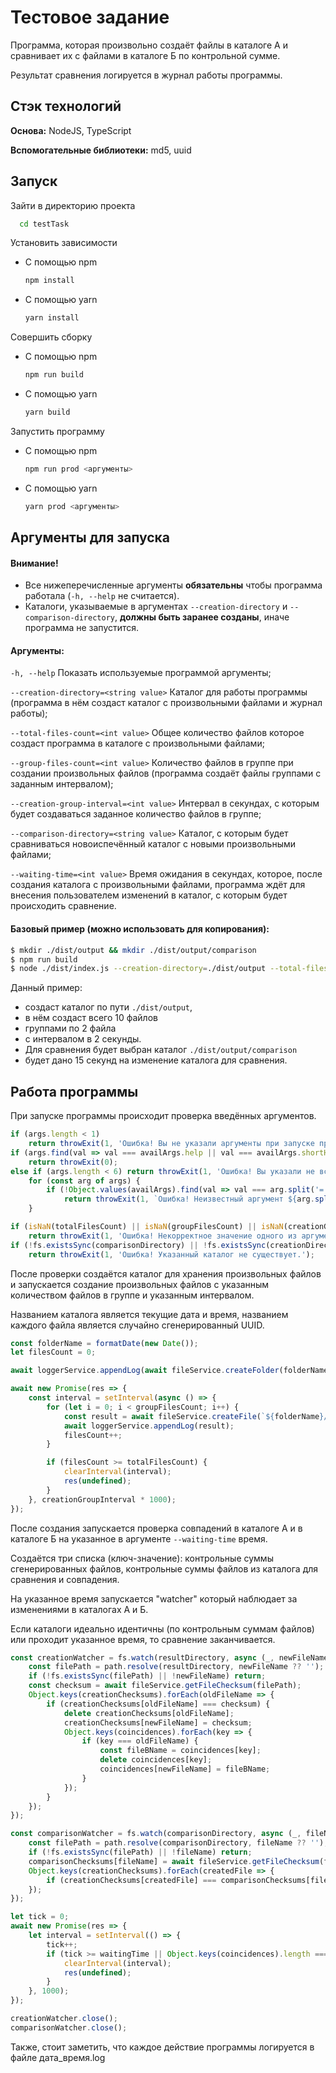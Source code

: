 # Тестовое задание

Программа, которая произвольно создаёт файлы в каталоге А и сравнивает их с файлами в каталоге Б по контрольной сумме.

Результат сравнения логируется в журнал работы программы.

## Стэк технологий

**Основа:** NodeJS, TypeScript

**Вспомогательные библиотеки:** md5, uuid

## Запуск

Зайти в директорию проекта

```bash
  cd testTask
```

Установить зависимости

- С помощью npm
  ```bash
  npm install
  ```
- С помощью yarn
  ```bash
  yarn install
  ```

Совершить сборку

- С помощью npm
  ```bash
  npm run build
  ```
- С помощью yarn
  ```bash
  yarn build
  ```

Запустить программу

- С помощью npm

  ```bash
  npm run prod <аргументы>
  ```

- С помощью yarn
  ```bash
  yarn prod <аргументы>
  ```

## Аргументы для запуска

#### Внимание!

- Все нижеперечисленные аргументы **обязательны** чтобы программа работала (`-h, --help` не считается).
- Каталоги, указываемые в аргументах `--creation-directory` и `--comparison-directory`, **должны быть заранее созданы**, иначе программа не запустится.

#### Аргументы:

`-h, --help` Показать используемые программой аргументы;

`--creation-directory=<string value>` Каталог для работы программы (программа в нём создаст каталог с произвольными файлами и журнал работы);

`--total-files-count=<int value>` Общее количество файлов которое создаст программа в каталоге с произвольными файлами;

`--group-files-count=<int value>` Количество файлов в группе при создании произвольных файлов (программа создаёт файлы группами с заданным интервалом);

`--creation-group-interval=<int value>` Интервал в секундах, с которым будет создаваться заданное количество файлов в группе;

`--comparison-directory=<string value>` Каталог, с которым будет сравниваться новоиспечённый каталог с новыми произвольными файлами;

`--waiting-time=<int value>` Время ожидания в секундах, которое, после создания каталога с произвольными файлами, программа ждёт для внесения пользователем изменений в каталог, с которым будет происходить сравнение.

#### Базовый пример (можно использовать для копирования):

```bash
$ mkdir ./dist/output && mkdir ./dist/output/comparison
$ npm run build
$ node ./dist/index.js --creation-directory=./dist/output --total-files-count=10 --group-files-count=2 --creation-group-interval=2 --comparison-directory=./dist/output/comparison --waiting-time=15
```

Данный пример:

- создаст каталог по пути `./dist/output`,
- в нём создаст всего 10 файлов
- группами по 2 файла
- с интервалом в 2 секунды.
- Для сравнения будет выбран каталог `./dist/output/comparison`
- будет дано 15 секунд на изменение каталога для сравнения.

## Работа программы

При запуске программы происходит проверка введённых аргументов.

```typescript
if (args.length < 1)
    return throwExit(1, 'Ошибка! Вы не указали аргументы при запуске программы.');
if (args.find(val => val === availArgs.help || val === availArgs.shortHelp))
    return throwExit(0);
else if (args.length < 6) return throwExit(1, 'Ошибка! Вы указали не все аргументы.');
    for (const arg of args) {
		if (!Object.values(availArgs).find(val => val === arg.split('=')[0]))
			return throwExit(1, `Ошибка! Неизвестный аргумент ${arg.split('=')[0]}.`);
	}

if (isNaN(totalFilesCount) || isNaN(groupFilesCount) || isNaN(creationGroupInterval) || isNaN(waitingTime))
	return throwExit(1, 'Ошибка! Некорректное значение одного из аргументов.');
if (!fs.existsSync(comparisonDirectory) || !fs.existsSync(creationDirectory))
	return throwExit(1, 'Ошибка! Указанный каталог не существует.');
```

После проверки создаётся каталог для хранения произвольных файлов и запускается создание произвольных файлов с указанным количеством файлов в группе и указанным интервалом.

Названием каталога является текущие дата и время, названием каждого файла является случайно сгенерированный UUID.

```typescript
const folderName = formatDate(new Date());
let filesCount = 0;

await loggerService.appendLog(await fileService.createFolder(folderName));

await new Promise(res => {
	const interval = setInterval(async () => {
		for (let i = 0; i < groupFilesCount; i++) {
			const result = await fileService.createFile(`${folderName}/${uuidv4()}`, Date.now().toString());
			await loggerService.appendLog(result);
			filesCount++;
		}

		if (filesCount >= totalFilesCount) {
			clearInterval(interval);
			res(undefined);
		}
	}, creationGroupInterval * 1000);
});
```

После создания запускается проверка совпадений в каталоге А и в каталоге Б на указанное в аргументе `--waiting-time` время.

Создаётся три списка (ключ-значение): контрольные суммы сгенерированных файлов, контрольные суммы файлов из каталога для сравнения и совпадения.

На указанное время запускается "watcher" который наблюдает за изменениями в каталогах А и Б.

Если каталоги идеально идентичны (по контрольным суммам файлов) или проходит указанное время, то сравнение заканчивается.

```typescript
const creationWatcher = fs.watch(resultDirectory, async (_, newFileName) => {
	const filePath = path.resolve(resultDirectory, newFileName ?? '');
	if (!fs.existsSync(filePath) || !newFileName) return;
	const checksum = await fileService.getFileChecksum(filePath);
	Object.keys(creationChecksums).forEach(oldFileName => {
		if (creationChecksums[oldFileName] === checksum) {
			delete creationChecksums[oldFileName];
			creationChecksums[newFileName] = checksum;
			Object.keys(coincidences).forEach(key => {
				if (key === oldFileName) {
					const fileBName = coincidences[key];
					delete coincidences[key];
					coincidences[newFileName] = fileBName;
				}
			});
		}
	});
});

const comparisonWatcher = fs.watch(comparisonDirectory, async (_, fileName) => {
	const filePath = path.resolve(comparisonDirectory, fileName ?? '');
	if (!fs.existsSync(filePath) || !fileName) return;
	comparisonChecksums[fileName] = await fileService.getFileChecksum(filePath);
	Object.keys(creationChecksums).forEach(createdFile => {
		if (creationChecksums[createdFile] === comparisonChecksums[fileName]) coincidences[createdFile] = fileName;
	});
});

let tick = 0;
await new Promise(res => {
	let interval = setInterval(() => {
		tick++;
		if (tick >= waitingTime || Object.keys(coincidences).length === Object.keys(creationChecksums).length) {
			clearInterval(interval);
			res(undefined);
		}
	}, 1000);
});

creationWatcher.close();
comparisonWatcher.close();
```

Также, стоит заметить, что каждое действие программы логируется в файле дата_время.log
